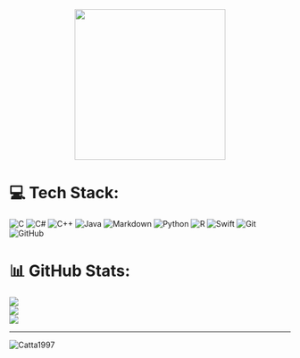 <div align="center">
  <img height="270" src="https://media.tenor.com/LqOF0ltz0yAAAAAC/sinon.gif"  />
</div>


# 💻 Tech Stack:
![C](https://img.shields.io/badge/c-%2300599C.svg?style=for-the-badge&logo=c&logoColor=white) ![C#](https://img.shields.io/badge/c%23-%23239120.svg?style=for-the-badge&logo=csharp&logoColor=white) ![C++](https://img.shields.io/badge/c++-%2300599C.svg?style=for-the-badge&logo=c%2B%2B&logoColor=white) ![Java](https://img.shields.io/badge/java-%23ED8B00.svg?style=for-the-badge&logo=openjdk&logoColor=white) ![Markdown](https://img.shields.io/badge/markdown-%23000000.svg?style=for-the-badge&logo=markdown&logoColor=white) ![Python](https://img.shields.io/badge/python-3670A0?style=for-the-badge&logo=python&logoColor=ffdd54) ![R](https://img.shields.io/badge/r-%23276DC3.svg?style=for-the-badge&logo=r&logoColor=white) ![Swift](https://img.shields.io/badge/swift-F54A2A?style=for-the-badge&logo=swift&logoColor=white) ![Git](https://img.shields.io/badge/git-%23F05033.svg?style=for-the-badge&logo=git&logoColor=white) ![GitHub](https://img.shields.io/badge/github-%23121011.svg?style=for-the-badge&logo=github&logoColor=white)
# 📊 GitHub Stats:
![](https://github-readme-stats.vercel.app/api?username=Catta1997&theme=dark&hide_border=false&include_all_commits=true&count_private=true)<br/>
![](https://github-readme-streak-stats.herokuapp.com/?user=Catta1997&theme=dark&hide_border=false)<br/>
![](https://github-readme-stats.vercel.app/api/top-langs/?username=Catta1997&theme=dark&hide_border=false&include_all_commits=true&count_private=true&layout=compact)


---
![Catta1997](https://count.getloli.com/get/@Catta1997?theme=rule34)

<!-- Proudly created with GPRM ( https://gprm.itsvg.in ) -->
